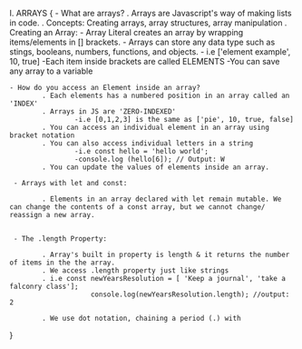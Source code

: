 I. ARRAYS {
    - What are arrays?
           . Arrays are Javascript's way of making lists in code.
          . Concepts: Creating arrays, array structures, array manipulation
          . Creating an Array:
            - Array Literal creates an array by wrapping items/elements in [] brackets.
            - Arrays can store any data type such as stings, booleans, numbers, functions, and objects.
                    - i.e ['element example', 10, true]
            -Each item inside brackets are called ELEMENTS
            -You can save any array to a variable

    - How do you access an Element inside an array?
            . Each elements has a numbered position in an array called an 'INDEX'
            . Arrays in JS are 'ZERO-INDEXED'
                    -i.e [0,1,2,3] is the same as ['pie', 10, true, false]
            . You can access an individual element in an array using bracket notation
            . You can also access individual letters in a string 
                    -i.e const hello = 'hello world';
                    -console.log (hello[6]); // Output: W
            . You can update the values of elements inside an array.

     - Arrays with let and const:

            . Elements in an array declared with let remain mutable. We can change the contents of a const array, but we cannot change/ reassign a new array.    


     - The .length Property:

            . Array's built in property is length & it returns the number of items in the the array.
            . We access .length property just like strings
            . i.e const newYearsResolution = [ 'Keep a journal', 'take a falconry class'];
                        console.log(newYearsResolution.length); //output: 2

            . We use dot notation, chaining a period (.) with                   



}
